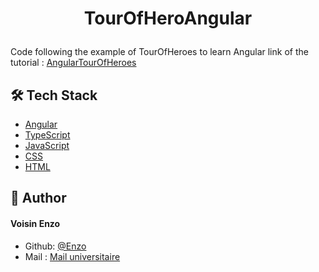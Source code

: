 # <p align="center">TourOfHeroAngular</p>
Code following the example of TourOfHeroes to learn Angular
link of the tutorial : 
[AngularTourOfHeroes](https://angular.io/tutorial/tour-of-heroes)

## 🛠️ Tech Stack
- [Angular](https://angular.io/)
- [TypeScript](https://www.typescriptlang.org/)
- [JavaScript](https://developer.mozilla.org/en-US/docs/Web/JavaScript)
- [CSS](https://developer.mozilla.org/en-US/docs/Web/CSS)
- [HTML](https://developer.mozilla.org/en-US/docs/Web/HTML)

## 🙇 Author
#### Voisin Enzo
- Github: [@Enzo](https://github.com/Slonev0)
- Mail : [Mail universitaire](enzo.voisin@etudiant.univ-rennes.fr)

